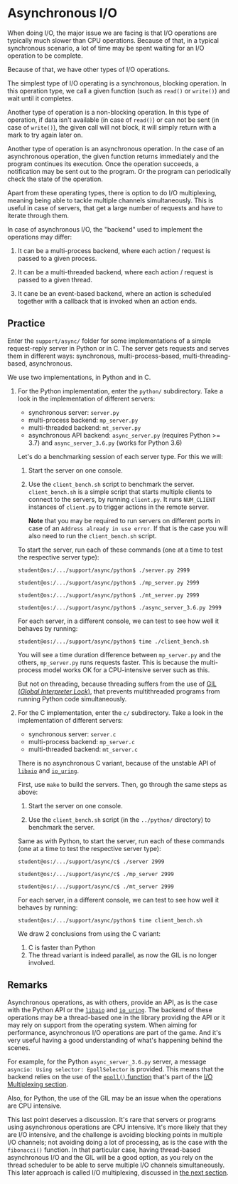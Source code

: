 # Asynchronous I/O

When doing I/O, the major issue we are facing is that I/O operations are typically much slower than CPU operations.
Because of that, in a typical synchronous scenario, a lot of time may be spent waiting for an I/O operation to be complete.

Because of that, we have other types of I/O operations.

The simplest type of I/O operating is a synchronous, blocking operation.
In this operation type, we call a given function (such as `read()` or `write()`) and wait until it completes.

Another type of operation is a non-blocking operation.
In this type of operation, if data isn't available (in case of `read()`) or can not be sent (in case of `write()`), the given call will not block, it will simply return with a mark to try again later on.

Another type of operation is an asynchronous operation.
In the case of an asynchronous operation, the given function returns immediately and the program continues its execution.
Once the operation succeeds, a notification may be sent out to the program.
Or the program can periodically check the state of the operation.

Apart from these operating types, there is option to do I/O multiplexing, meaning being able to tackle multiple channels simultaneously.
This is useful in case of servers, that get a large number of requests and have to iterate through them.

In case of asynchronous I/O, the "backend" used to implement the operations may differ:

1. It can be a multi-process backend, where each action / request is passed to a given process.

1. It can be a multi-threaded backend, where each action / request is passed to a given thread.

1. It cane be an event-based backend, where an action is scheduled together with a callback that is invoked when an action ends.

## Practice

Enter the `support/async/` folder for some implementations of a simple request-reply server in Python or in C.
The server gets requests and serves them in different ways: synchronous, multi-process-based, multi-threading-based, asynchronous.

We use two implementations, in Python and in C.

1. For the Python implementation, enter the `python/` subdirectory.
   Take a look in the implementation of different servers:

   * synchronous server: `server.py`
   * multi-process backend: `mp_server.py`
   * multi-threaded backend: `mt_server.py`
   * asynchronous API backend: `async_server.py` (requires Python >= 3.7) and `async_server_3.6.py` (works for Python 3.6)

   Let's do a benchmarking session of each server type.
   For this we will:

   1. Start the server on one console.

   1. Use the `client_bench.sh` script to benchmark the server.
      `client_bench.sh` is a simple script that starts multiple clients to connect to the servers, by running `client.py`.
      It runs `NUM_CLIENT` instances of `client.py` to trigger actions in the remote server.

      **Note** that you may be required to run servers on different ports in case of an `Address already in use error`.
      If that is the case you will also need to run the `client_bench.sh` script.

   To start the server, run each of these commands (one at a time to test the respective server type):

   ```console
   student@os:/.../support/async/python$ ./server.py 2999

   student@os:/.../support/async/python$ ./mp_server.py 2999

   student@os:/.../support/async/python$ ./mt_server.py 2999

   student@os:/.../support/async/python$ ./async_server_3.6.py 2999
   ```

   For each server, in a different console, we can test to see how well it behaves by running:

   ```console
   student@os:/.../support/async/python$ time ./client_bench.sh
   ```

   You will see a time duration difference between `mp_server.py` and the others, `mp_server.py` runs requests faster.
   This is because the multi-process model works OK for a CPU-intensive server such as this.

   But not on threading, because threading suffers from the use of [GIL (_Global Interpreter Lock_)](https://realpython.com/python-gil/), that prevents multithreaded programs from running Python code simultaneously.

1. For the C implementation, enter the `c/` subdirectory.
   Take a look in the implementation of different servers:

   * synchronous server: `server.c`
   * multi-process backend: `mp_server.c`
   * multi-threaded backend: `mt_server.c`

   There is no asynchronous C variant, because of the unstable API of [`libaio`](https://pagure.io/libaio) and [`io_uring`](https://unixism.net/loti/what_is_io_uring.html).

   First, use `make` to build the servers.
   Then, go through the same steps as above:

   1. Start the server on one console.

   1. Use the `client_bench.sh` script (in the `../python/` directory) to benchmark the server.

   Same as with Python, to start the server, run each of these commands (one at a time to test the respective server type):

   ```console
   student@os:/.../support/async/c$ ./server 2999

   student@os:/.../support/async/c$ ./mp_server 2999

   student@os:/.../support/async/c$ ./mt_server 2999
   ```

   For each server, in a different console, we can test to see how well it behaves by running:

   ```console
   student@os:/.../support/async/python$ time client_bench.sh
   ```

   We draw 2 conclusions from using the C variant:

   1. C is faster than Python
   1. The thread variant is indeed parallel, as now the GIL is no longer involved.

## Remarks

Asynchronous operations, as with others, provide an API, as is the case with the Python API or the [`libaio`](https://pagure.io/libaio) and [`io_uring`](https://unixism.net/loti/what_is_io_uring.html).
The backend of these operations may be a thread-based one in the library providing the API or it may rely on support from the operating system.
When aiming for performance, asynchronous I/O operations are part of the game.
And it's very useful having a good understanding of what's happening behind the scenes.

For example, for the Python `async_server_3.6.py` server, a message `asyncio: Using selector: EpollSelector` is provided.
This means that the backend relies on the use of the [`epoll()` function](https://man7.org/linux/man-pages/man7/epoll.7.html) that's part of the [I/O Multiplexing section](./io-multiplexing.md).

Also, for Python, the use of the GIL may be an issue when the operations are CPU intensive.

This last point deserves a discussion.
It's rare that servers or programs using asynchronous operations are CPU intensive.
It's more likely that they are I/O intensive, and the challenge is avoiding blocking points in multiple I/O channels;
not avoiding doing a lot of processing, as is the case with the `fibonacci()` function.
In that particular case, having thread-based asynchronous I/O and the GIL will be a good option, as you rely on the thread scheduler to be able to serve multiple I/O channels simultaneously.
This later approach is called I/O multiplexing, discussed in [the next section](./io-multiplexing.md).
